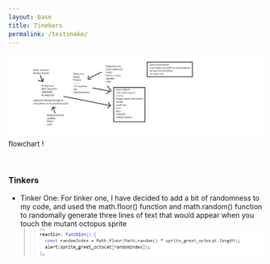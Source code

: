 ```yaml
---
layout: base
title: Tinekers
permalink: /testsnake/
---
```


![Flowchart](final-flowchart.png) <br>
flowchart !

<br>

### Tinkers

 - Tinker One:
 For tinker one, I have decided to add a bit of randomness to my code, and used the math.floor() function and math.random() function to randomally generate three lines of text that would appear when you touch the mutant octopus sprite 
 ![Tinker One Code](tk1pt1.png)
